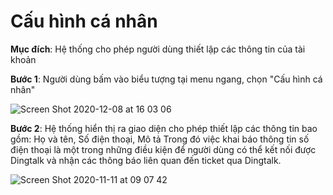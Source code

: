 # Cấu hình cá nhân

**Mục đích**: Hệ thống cho phép người dùng thiết lập các thông tin của tài khoản

**Bước 1**: Người dùng bấm vào biểu tượng tại menu ngang, chọn "Cấu hình cá nhân"

![Screen Shot 2020-12-08 at 16 03 06](https://user-images.githubusercontent.com/73808891/101462519-e40a5400-396e-11eb-9ded-c85428e3ed24.png)

**Bước 2**: Hệ thống hiển thị ra giao diện cho phép thiết lập các thông tin bao gồm: Họ và tên, Số điện thoại, Mô tả Trong đó việc khai báo thông tin số điện thoại là một trong những điều kiện để người dùng có thể kết nối được Dingtalk và nhận các thông báo liên quan đến ticket qua Dingtalk.

![Screen Shot 2020-11-11 at 09 07 42](https://user-images.githubusercontent.com/73808891/98756552-61d55100-23fd-11eb-8fa3-70c27cce7381.png)

